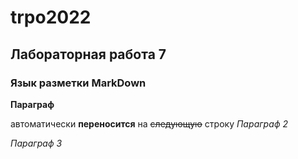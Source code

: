 trpo2022
============

Лабораторная работа 7
------------------------

### Язык разметки MarkDown

**Параграф**

aвтоматически __переносится__ на ~~следующую~~ строку
*Параграф 2*

_Параграф 3_
